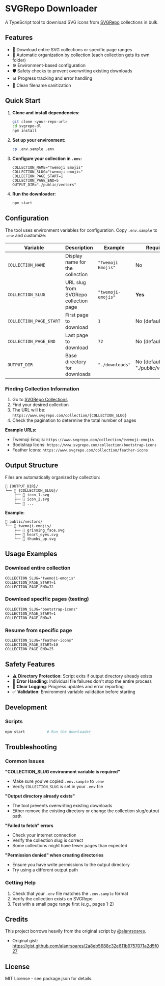 # SVGRepo Downloader

A TypeScript tool to download SVG icons from [SVGRepo](https://www.svgrepo.com/) collections in bulk.

## Features

- 🚀 Download entire SVG collections or specific page ranges
- 📁 Automatic organization by collection (each collection gets its own folder)
- ⚙️ Environment-based configuration
- 🛡️ Safety checks to prevent overwriting existing downloads
- 📊 Progress tracking and error handling
- 🎯 Clean filename sanitization

## Quick Start

1. **Clone and install dependencies:**

   ```bash
   git clone <your-repo-url>
   cd svgrepo-dl
   npm install
   ```

2. **Set up your environment:**

   ```bash
   cp .env.sample .env
   ```

3. **Configure your collection in `.env`:**

   ```env
   COLLECTION_NAME="Twemoji Emojis"
   COLLECTION_SLUG="twemoji-emojis"
   COLLECTION_PAGE_START=1
   COLLECTION_PAGE_END=5
   OUTPUT_DIR="./public/vectors"
   ```

4. **Run the downloader:**
   ```bash
   npm start
   ```

## Configuration

The tool uses environment variables for configuration. Copy `.env.sample` to `.env` and customize:

| Variable                | Description                           | Example            | Required                         |
| ----------------------- | ------------------------------------- | ------------------ | -------------------------------- |
| `COLLECTION_NAME`       | Display name for the collection       | `"Twemoji Emojis"` | No                               |
| `COLLECTION_SLUG`       | URL slug from SVGRepo collection page | `"twemoji-emojis"` | **Yes**                          |
| `COLLECTION_PAGE_START` | First page to download                | `1`                | No (default: 1)                  |
| `COLLECTION_PAGE_END`   | Last page to download                 | `72`               | No (default: 1)                  |
| `OUTPUT_DIR`            | Base directory for downloads          | `"./downloads"`    | No (default: "./public/vectors") |

### Finding Collection Information

1. Go to [SVGRepo Collections](https://www.svgrepo.com/collections)
2. Find your desired collection
3. The URL will be: `https://www.svgrepo.com/collection/{COLLECTION_SLUG}`
4. Check the pagination to determine the total number of pages

**Example URLs:**

- Twemoji Emojis: `https://www.svgrepo.com/collection/twemoji-emojis`
- Bootstrap Icons: `https://www.svgrepo.com/collection/bootstrap-icons`
- Feather Icons: `https://www.svgrepo.com/collection/feather-icons`

## Output Structure

Files are automatically organized by collection:

```
📁 {OUTPUT_DIR}/
└── 📁 {COLLECTION_SLUG}/
    ├── 📄 icon_1.svg
    ├── 📄 icon_2.svg
    └── 📄 ...
```

**Example:**

```
📁 public/vectors/
└── 📁 twemoji-emojis/
    ├── 📄 grinning_face.svg
    ├── 📄 heart_eyes.svg
    └── 📄 thumbs_up.svg
```

## Usage Examples

### Download entire collection

```env
COLLECTION_SLUG="twemoji-emojis"
COLLECTION_PAGE_START=1
COLLECTION_PAGE_END=72
```

### Download specific pages (testing)

```env
COLLECTION_SLUG="bootstrap-icons"
COLLECTION_PAGE_START=1
COLLECTION_PAGE_END=3
```

### Resume from specific page

```env
COLLECTION_SLUG="feather-icons"
COLLECTION_PAGE_START=10
COLLECTION_PAGE_END=25
```

## Safety Features

- ⚠️ **Directory Protection**: Script exits if output directory already exists
- 🔄 **Error Handling**: Individual file failures don't stop the entire process
- 📝 **Clear Logging**: Progress updates and error reporting
- ✅ **Validation**: Environment variable validation before starting

## Development

### Scripts

```bash
npm start          # Run the downloader
```

## Troubleshooting

### Common Issues

**"COLLECTION_SLUG environment variable is required"**

- Make sure you've copied `.env.sample` to `.env`
- Verify `COLLECTION_SLUG` is set in your `.env` file

**"Output directory already exists"**

- The tool prevents overwriting existing downloads
- Either remove the existing directory or change the collection slug/output path

**"Failed to fetch" errors**

- Check your internet connection
- Verify the collection slug is correct
- Some collections might have fewer pages than expected

**"Permission denied" when creating directories**

- Ensure you have write permissions to the output directory
- Try using a different output path

### Getting Help

1. Check that your `.env` file matches the `.env.sample` format
2. Verify the collection exists on SVGRepo
3. Test with a small page range first (e.g., pages 1-2)

## Credits

This project borrows heavily from the original script by [@alanrsoares](https://github.com/alanrsoares).

- Original gist: https://gist.github.com/alanrsoares/2a8eb5688c32e611b9757071a2d5f027

## License

MIT License - see package.json for details.
